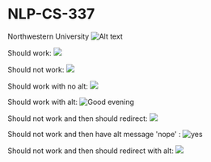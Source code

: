 # NLP-CS-337
Northwestern University
![Alt text](https://img.shields.io/badge/Hello-World-green)

Should work: <img src = "https://img.shields.io/badge/Good-Morning-green" />

Should not work: <img src = "https://lol" />

Should work with no alt: <img src='https://img.shields.io/badge/Good-Night-green' oneerror = "this.oneerror=null;this.alt = 'Image not found';"/>

Should work with alt: <img src = 'https://img.shields.io/badge/Good-Evening-green' alt = 'Good evening' />

Should not work and then should redirect: <img src = "https://lol" onerror="this.onerror=null;this.src='https://img.shields.io/badge/Good-Night-green';" />

Should not work and then have alt message 'nope' : <img src = "https://lol" alt = 'yes' onerror="this.onerror=null;this.alt ='nope';" />

Should not work and then should redirect with alt: <img src="https://lol" onerror="this.onerror=null;this.alt = 'Image not found';this.src='https://img.shields.io/badge/Good-Night-green';" />
